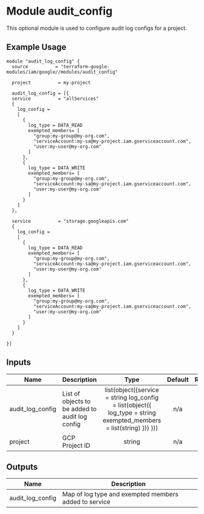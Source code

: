 # Module audit_config

This optional module is used to configure audit log configs for a project.

## Example Usage
```
module "audit_log_config" {
  source          = "terraform-google-modules/iam/google//modules/audit_config"

  project          = my-project
  
  audit_log_config = [{
  service          = "allServices" 
  {
    log_config = 
    [
      {
        log_type = DATA_READ
        exempted_members= [
          "group:my-group@my-org.com",
          "serviceAccount:my-sa@my-project.iam.gserviceaccount.com",
          "user:my-user@my-org.com"
        ]
      },
      {
        log_type = DATA_WRITE
        exempted_members= [
          "group:my-group@my-org.com",
          "serviceAccount:my-sa@my-project.iam.gserviceaccount.com",
          "user:my-user@my-org.com"
        ]
      }
    ]
  },

  service          = "storage.googleapis.com" 
  {
    log_config = 
    [
      {
        log_type = DATA_READ
        exempted_members= [
          "group:my-group@my-org.com",
          "serviceAccount:my-sa@my-project.iam.gserviceaccount.com",
          "user:my-user@my-org.com"
        ]
      },
      {
        log_type = DATA_WRITE
        exempted_members= [
          "group:my-group@my-org.com",
          "serviceAccount:my-sa@my-project.iam.gserviceaccount.com",
          "user:my-user@my-org.com"
        ]    
      }
    ]
  }

}]

```

<!-- BEGINNING OF PRE-COMMIT-TERRAFORM DOCS HOOK -->
## Inputs

| Name | Description | Type | Default | Required |
|------|-------------|:----:|:-----:|:-----:|
| audit_log_config | List of objects to be added to audit log config | list(object({service = string log_config = list(object({ log_type = string exempted_members = list(string) })) })) | n/a | yes |
| project | GCP Project ID | string | n/a | yes |


## Outputs

| Name | Description |
|------|-------------|
| audit_log_config | Map of log type and exempted members added to service |


<!-- END OF PRE-COMMIT-TERRAFORM DOCS HOOK -->
